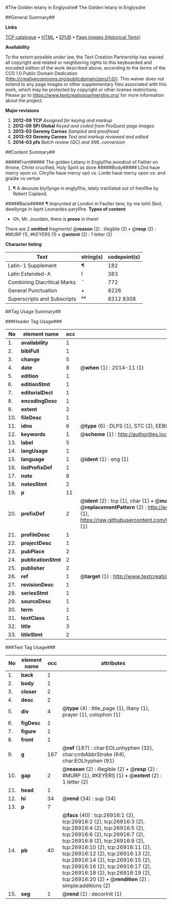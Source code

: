 #The Golden letany in Englysshe#
The Golden letany in Englysshe

##General Summary##

**Links**

[TCP catalogue](http://www.ota.ox.ac.uk/tcp/)  • 
[HTML](http://tei.it.ox.ac.uk/tcp/Texts-HTML/free/A05/A05588.html)  • 
[EPUB](http://tei.it.ox.ac.uk/tcp/Texts-EPUB/free/A05/A05588.epub) • 
[Page images (Historical Texts)](https://historicaltexts.jisc.ac.uk/eebo-23859249e)

**Availability**

To the extent possible under law, the Text Creation Partnership has waived all copyright and related or neighboring rights to this keyboarded and encoded edition of the work described above, according to the terms of the CC0 1.0 Public Domain Dedication (http://creativecommons.org/publicdomain/zero/1.0/). This waiver does not extend to any page images or other supplementary files associated with this work, which may be protected by copyright or other license restrictions. Please go to https://www.textcreationpartnership.org/ for more information about the project.

**Major revisions**

1. __2012-09__ __TCP__ *Assigned for keying and markup*
1. __2012-09__ __SPi Global__ *Keyed and coded from ProQuest page images*
1. __2013-03__ __Geremy Carnes__ *Sampled and proofread*
1. __2013-03__ __Geremy Carnes__ *Text and markup reviewed and edited*
1. __2014-03__ __pfs__ *Batch review (QC) and XML conversion*

##Content Summary##

#####Front#####
The golden Letany in Englyſſhe.woodcut of Father on throne, Christ crucified, Holy Spirit as dove
#####Body#####
LOrd haue mercy vpon vs. Chryſte haue mercy vpō vs. Lorde haue mercy vpon vs: and graūte vs vertue
1. ¶ A deuoute blyſſynge in englyſſhe, lately tranſlated out of frenſſhe by Robert Copland.

#####Back#####
¶ Imprynted at London in Fauſter lane, by me Iohn̄ Skot, dwellynge in ſaynt Leonardes paryſſhe.
**Types of content**

  * Oh, Mr. Jourdain, there is **prose** in there!

There are 2 **omitted** fragments! 
 @__reason__ (2) : illegible (2)  •  @__resp__ (2) : #MURP (1), #KEYERS (1)  •  @__extent__ (2) : 1 letter (2)

**Character listing**


|Text|string(s)|codepoint(s)|
|---|---|---|
|Latin-1 Supplement|¶|182|
|Latin Extended-A|ſ|383|
|Combining             Diacritical Marks|̄|772|
|General Punctuation|•|8226|
|Superscripts             and Subscripts|⁸⁴|8312 8308|

##Tag Usage Summary##

###Header Tag Usage###

|No|element name|occ|attributes|
|---|---|---|---|
|1.|__availability__|1||
|2.|__biblFull__|1||
|3.|__change__|5||
|4.|__date__|8| @__when__ (1) : 2014-11 (1)|
|5.|__edition__|1||
|6.|__editionStmt__|1||
|7.|__editorialDecl__|1||
|8.|__encodingDesc__|1||
|9.|__extent__|2||
|10.|__fileDesc__|1||
|11.|__idno__|6| @__type__ (6) : DLPS (1), STC (2), EEBO-CITATION (1), OCLC (1), VID (1)|
|12.|__keywords__|1| @__scheme__ (1) : http://authorities.loc.gov/ (1)|
|13.|__label__|5||
|14.|__langUsage__|1||
|15.|__language__|1| @__ident__ (1) : eng (1)|
|16.|__listPrefixDef__|1||
|17.|__note__|8||
|18.|__notesStmt__|2||
|19.|__p__|11||
|20.|__prefixDef__|2| @__ident__ (2) : tcp (1), char (1)  •  @__matchPattern__ (2) : ([0-9\-]+):([0-9IVX]+) (1), (.+) (1)  •  @__replacementPattern__ (2) : http://eebo.chadwyck.com/downloadtiff?vid=$1&page=$2 (1), https://raw.githubusercontent.com/textcreationpartnership/Texts/master/tcpchars.xml#$1 (1)|
|21.|__profileDesc__|1||
|22.|__projectDesc__|1||
|23.|__pubPlace__|2||
|24.|__publicationStmt__|2||
|25.|__publisher__|2||
|26.|__ref__|1| @__target__ (1) : http://www.textcreationpartnership.org/docs/. (1)|
|27.|__revisionDesc__|1||
|28.|__seriesStmt__|1||
|29.|__sourceDesc__|1||
|30.|__term__|1||
|31.|__textClass__|1||
|32.|__title__|3||
|33.|__titleStmt__|2||


###Text Tag Usage###

|No|element name|occ|attributes|
|---|---|---|---|
|1.|__back__|1||
|2.|__body__|1||
|3.|__closer__|2||
|4.|__desc__|2||
|5.|__div__|4| @__type__ (4) : title_page (1), litany (1), prayer (1), colophon (1)|
|6.|__figDesc__|1||
|7.|__figure__|1||
|8.|__front__|1||
|9.|__g__|187| @__ref__ (187) : char:EOLunhyphen (32), char:cmbAbbrStroke (64), char:EOLhyphen (91)|
|10.|__gap__|2| @__reason__ (2) : illegible (2)  •  @__resp__ (2) : #MURP (1), #KEYERS (1)  •  @__extent__ (2) : 1 letter (2)|
|11.|__head__|1||
|12.|__hi__|34| @__rend__ (34) : sup (34)|
|13.|__p__|7||
|14.|__pb__|40| @__facs__ (40) : tcp:26916:1 (2), tcp:26916:2 (2), tcp:26916:3 (2), tcp:26916:4 (2), tcp:26916:5 (2), tcp:26916:6 (2), tcp:26916:7 (2), tcp:26916:8 (2), tcp:26916:9 (2), tcp:26916:10 (2), tcp:26916:11 (2), tcp:26916:12 (2), tcp:26916:13 (2), tcp:26916:14 (2), tcp:26916:15 (2), tcp:26916:16 (2), tcp:26916:17 (2), tcp:26916:18 (2), tcp:26916:19 (2), tcp:26916:20 (2)  •  @__rendition__ (2) : simple:additions (2)|
|15.|__seg__|1| @__rend__ (1) : decorInit (1)|
